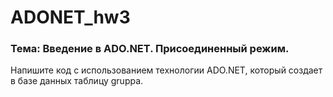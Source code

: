 # ADONET_hw3
### Тема: Введение в ADO.NET. Присоединенный режим.

Напишите код с использованием технологии ADO.NET, который создает в базе данных таблицу gruppa.

